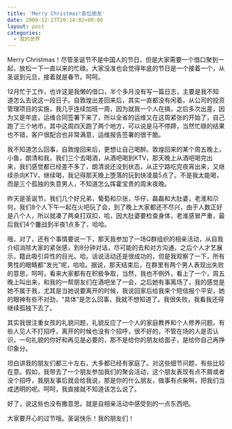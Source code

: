 ```yaml
---
title: 'Merry Christmas!各位朋友'
date: 2009-12-27T20:14:02+00:00
layout: post
categories:
  - 我的世界
---
```

Merry Christmas！尽管圣诞节不是中国人的节日，但是大家需要一个借口聚到一起，放松一下一直以来的忙碌。大家没准也会觉得年底的节日是一个接着一个，从圣诞到元旦，接着就是春节。呵呵。

12月忙于工作，也许这是我懒的借口，半个多月没有写一篇日志，主要是我不知道怎么去说这一段日子。自敦煌出差回来后，其实一直都没有闲着，从公司的投资管理项目的实施，我几乎连续加班一周，因为就我一个人在搞，之后多次出差，因为又是年底，运维合同签署下来了，所以全省的运维又在这周紧张的开始了，自己跑了三个地市，其中这周四天跑了两个地方，可以说是马不停蹄，当然忙碌的结果也不错，客户很配合也非常满意，运维报告签署的很干脆。

我不知道怎么回事，自敦煌回来后，更想让自己喝醉。敦煌回来的某个周五晚上，小鱼，朗清和我，我们三个去喝酒，从酒吧喝到KTV，那天晚上从酒吧喝完出来，我们感觉都已经差不多了，朗清说还没到状态，从正宁路吃完夜宵出来，又继续杀向KTV，继续喝，我记得那天晚上堕落的玩到快凌晨5点了。不是我太能喝，而是三个孤独的失意男人，不知道怎么挥霍宝贵的周末夜晚。

昨天是圣诞节，我们几个好兄弟，葡萄和尕张，华仔，磊磊和大肚婆，老淮和尕何，我们8个人下午一起在火吧玩了会，到了晚上大家都还不尽兴，由于人数正好是八个人，所以就凑了两桌打双扣，哈，因大肚婆要检查身体，老淮感冒严重，最后我们4个鏖战到半夜1点多了，哈哈。
<!--more-->
哦，对了，还有个事情要说一下，那天我参加了一场Q群组织的相亲活动，从自我介绍消除大家的紧张感，到8分钟对话，尽可能的去和对方沟通，之后个人才艺展示，籍此吸引异性的目光。哈。话说活动还是很成功的，但是我观察了一下，所有男性的眼睛都“发光”呢，哈哈。据说，那天结束后，在群里有两个男人表现出失败的意思，呵呵，看来大家都有在积极争取，当然，我也不例外，看上了一个，周五晚上叫出来，和我的一帮朋友们在酒吧坐了一会，之后她有事离场了，我的感觉是她不属于我，尤其是当她说要离开的时候，我说回家后给我来个短信报个平安，她的眼神有些不对劲，“具体”是怎么回事，我就不想知道了。我很失败，我看我还得继续孤独下去了。

其实我很注重女孩的礼貌问题，礼貌反应了一个人的家庭教养和个人修养问题。有些人见人不打招呼，离开的时候也没有个招呼，很不好的，不管在场的人是否认识，一句礼貌的你好和再见是必要的，那不是给你的朋友给面子，是给你自己再挣印象分。

坦白讲我的朋友们都三十左右，大多都已经有家庭了。对这些细节问题，有些比较在意。假如，我带去了一个朋友参加我们的聚会活动，这个朋友表现有点不屑或者没个招呼，我朋友事后就会给我说，那是你的什么朋友，做事有点柴啊，把我们当成透明的呢。呵呵，我直接就不知道该怎么说了。

好了，说这些也没有撒意思。就是自相亲活动中感受到的一点东西吧。

大家要开心的过节哦。圣诞快乐！我的朋友们！
